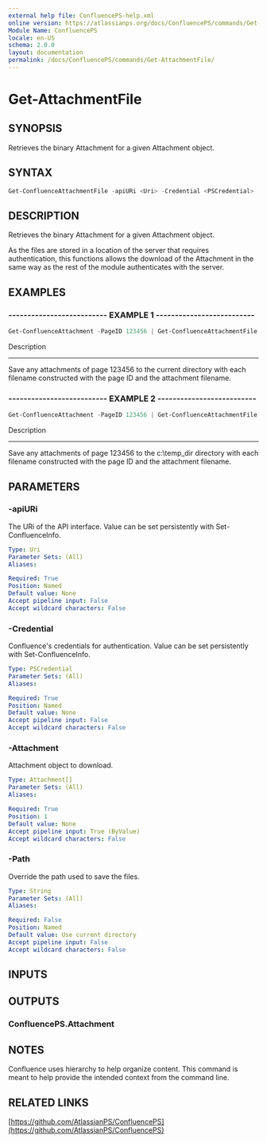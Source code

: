 ```yaml
---
external help file: ConfluencePS-help.xml
online version: https://atlassianps.org/docs/ConfluencePS/commands/Get-AttachmentFile/
Module Name: ConfluencePS
locale: en-US
schema: 2.0.0
layout: documentation
permalink: /docs/ConfluencePS/commands/Get-AttachmentFile/
---
```


# Get-AttachmentFile

## SYNOPSIS
Retrieves the binary Attachment for a given Attachment object.

## SYNTAX

```powershell
Get-ConfluenceAttachmentFile -apiURi <Uri> -Credential <PSCredential> [-Attachment] <Attachment[]> [-Path <string>]
```

## DESCRIPTION
Retrieves the binary Attachment for a given Attachment object.

As the files are stored in a location of the server that requires authentication,
this functions allows the download of the Attachment in the same way as the rest of the module authenticates with the server.

## EXAMPLES

### -------------------------- EXAMPLE 1 --------------------------
```powershell
Get-ConfluenceAttachment -PageID 123456 | Get-ConfluenceAttachmentFile
```

Description

-----------

Save any attachments of page 123456 to the current directory with each filename constructed
with the page ID and the attachment filename.

### -------------------------- EXAMPLE 2 --------------------------
```powershell
Get-ConfluenceAttachment -PageID 123456 | Get-ConfluenceAttachmentFile -Path "c:\temp_dir"
```

Description

-----------

Save any attachments of page 123456 to the c:\temp_dir directory with each filename constructed
with the page ID and the attachment filename.

## PARAMETERS

### -apiURi
The URi of the API interface.
Value can be set persistently with Set-ConfluenceInfo.

```yaml
Type: Uri
Parameter Sets: (All)
Aliases:

Required: True
Position: Named
Default value: None
Accept pipeline input: False
Accept wildcard characters: False
```

### -Credential
Confluence's credentials for authentication.
Value can be set persistently with Set-ConfluenceInfo.

```yaml
Type: PSCredential
Parameter Sets: (All)
Aliases:

Required: True
Position: Named
Default value: None
Accept pipeline input: False
Accept wildcard characters: False
```

### -Attachment
Attachment object to download.

```yaml
Type: Attachment[]
Parameter Sets: (All)
Aliases:

Required: True
Position: 1
Default value: None
Accept pipeline input: True (ByValue)
Accept wildcard characters: False
```

### -Path
Override the path used to save the files.

```yaml
Type: String
Parameter Sets: (All)
Aliases:

Required: False
Position: Named
Default value: Use current directory
Accept pipeline input: False
Accept wildcard characters: False
```

## INPUTS

## OUTPUTS

### ConfluencePS.Attachment

## NOTES
Confluence uses hierarchy to help organize content.
This command is meant to help provide the intended context from the command line.

## RELATED LINKS

[https://github.com/AtlassianPS/ConfluencePS](https://github.com/AtlassianPS/ConfluencePS)
